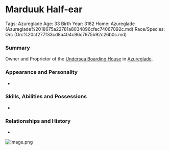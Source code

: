 # Marduuk Half-ear

Tags: Azureglade
Age: 33
Birth Year: 3182
Home: Azureglade (Azureglade%2018675a22781a8034896cfec74067092c.md) 
Race/Species: Orc (Orc%20cf277f33cd8a404c96c7975b92c26b0c.md)

### Summary

Owner and Proprietor of the [Undersea Boarding House](Undersea%20Boarding%20House%201ac75a22781a8023a836c53ec6ae8b5f.md) in [Azureglade](Azureglade%2018675a22781a8034896cfec74067092c.md).

### Appearance and Personality

-

### Skills, Abilities and Possessions

-

### **Relationships and History**

-

![image.png](image%2081.png)
